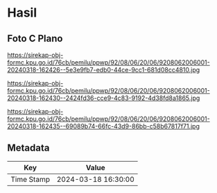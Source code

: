 # Hasil

## Foto C Plano

https://sirekap-obj-formc.kpu.go.id/76cb/pemilu/ppwp/92/08/06/20/06/9208062006001-20240318-162426--5e3e9fb7-edb0-44ce-9cc1-681d08cc4810.jpg

https://sirekap-obj-formc.kpu.go.id/76cb/pemilu/ppwp/92/08/06/20/06/9208062006001-20240318-162430--2424fd36-cce9-4c83-9192-4d38fd8a1865.jpg

https://sirekap-obj-formc.kpu.go.id/76cb/pemilu/ppwp/92/08/06/20/06/9208062006001-20240318-162435--69089b74-66fc-43d9-86bb-c58b67817f71.jpg


## Metadata

| Key        | Value               |
| ---------- | ------------------- |
| Time Stamp | 2024-03-18 16:30:00 |



